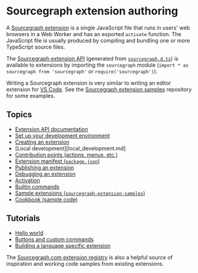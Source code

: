# Sourcegraph extension authoring

A [Sourcegraph extension](../index.md) is a single JavaScript file that runs in users' web browsers in a Web Worker and has an exported `activate` function. The JavaScript file is usually produced by compiling and bundling one or more TypeScript source files.

The [Sourcegraph extension API](https://unpkg.com/sourcegraph/dist/docs/index.html) (generated from [`sourcegraph.d.ts`](https://sourcegraph.com/github.com/sourcegraph/sourcegraph/-/blob/packages/sourcegraph-extension-api/src/sourcegraph.d.ts)) is available to extensions by importing the `sourcegraph` module (`import * as sourcegraph from 'sourcegraph'` or `require('sourcegraph')`).

Writing a Sourcegraph extension is very similar to writing an editor extension for [VS Code](https://code.visualstudio.com/docs/extensions/overview). See the [Sourcegraph extension samples](https://github.com/sourcegraph/sourcegraph-extension-samples) repository for some examples.

## Topics

- [Extension API documentation](https://unpkg.com/sourcegraph/dist/docs/index.html)
- [Set up your development environment](development_environment.md)
- [Creating an extension](creating.md)
- [Local development][local_development.md]
- [Contribution points (actions, menus, etc.)](contributions.md)
- [Extension manifest (`package.json`)](manifest.md)
- [Publishing an extension](publishing.md)
- [Debugging an extension](debugging.md)
- [Activation](activation.md)
- [Builtin commands](builtin_commands.md)
- [Sample extensions (`sourcegraph-extension-samples`)](https://github.com/sourcegraph/sourcegraph-extension-samples)
- [Cookbook (sample code)](cookbook.md)

## Tutorials

- [Hello world](tutorials/hello_world.md)
- [Buttons and custom commands](tutorials/button_custom_commands.md)
- [Building a language specific extension](tutorials/lang_specific_extension_tutorial.md)

The [Sourcegraph.com extension registry](https://sourcegraph.com/extensions) is also a helpful source of inspiration and working code samples from existing extensions.
